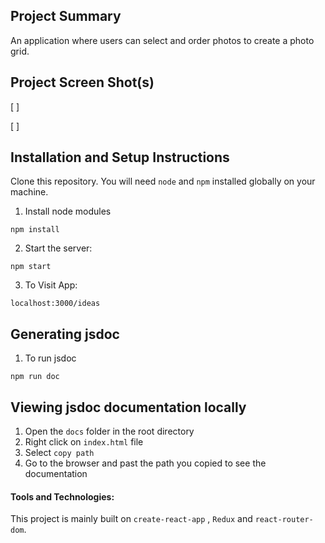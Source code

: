## Project Summary

An application where users can select and order photos to create a photo grid.

## Project Screen Shot(s)

[ ]

[ ]

## Installation and Setup Instructions

Clone this repository. You will need `node` and `npm` installed globally on your machine.

1. Install node modules

`npm install`

2. Start the server:

`npm start`

3. To Visit App:

`localhost:3000/ideas`

## Generating jsdoc

1. To run jsdoc

`npm run doc`

## Viewing jsdoc documentation locally

1. Open the `docs` folder in the root directory
2. Right click on `index.html` file
3. Select `copy path`
4. Go to the browser and past the path you copied to see the documentation

#### Tools and Technologies:

This project is mainly built on `create-react-app` , `Redux` and `react-router-dom`.
